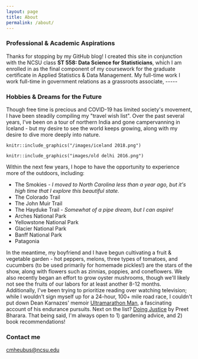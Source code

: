 ```yaml
---
layout: page
title: About
permalink: /about/
---
```


### Professional & Academic Aspirations

Thanks for stopping by my GitHub blog! I created this site in conjunction with the NCSU class **ST 558: Data Science for Statisticians**, which I am enrolled in as the final component of my coursework for the graduate certificate in Applied Statistics & Data Management. My full-time work I work full-time in government relations as a grassroots associate, -----

### Hobbies & Dreams for the Future

Though free time is precious and COVID-19 has limited society's movement, I have been steadily compiling my "travel wish list". Over the past several years, I've been on a tour of northern India and gone campervanning in Iceland - but my desire to see the world keeps growing, along with my desire to dive more deeply into nature. 

```{r Image Details, graphics, out.width="50%", echo=FALSE}
knitr::include_graphics("/images/iceland 2018.png")
```
```{r Image Details, graphics, out.width="50%", echo=FALSE}
knitr::include_graphics("images/old delhi 2016.png")
```
Within the next few years, I hope to have the opportunity to experience more of the outdoors, including: 

* The Smokies *- I moved to North Carolina less than a year ago, but it's high time that I explore this beautiful state.*
* The Colorado Trail 
* The John Muir Trail 
* The Hayduke Trail *- Somewhat of a pipe dream, but I can aspire!*
* Arches National Park
* Yellowstone National Park
* Glacier National Park
* Banff National Park
* Patagonia 

In the meantime, my boyfriend and I have begun cultivating a fruit & vegetable garden - hot peppers, melons, three types of tomatoes, and cucumbers (to be used primarily for homemade pickles!) are the stars of the show, along with flowers such as zinnias, poppies, and coneflowers. We also recently began an effort to grow oyster mushrooms, though we'll likely not see the fruits of our labors for at least another 8-12 months. Additionally, I've been trying to prioritize reading over watching television; while I wouldn't sign myself up for a 24-hour, 100+ mile road race, I couldn't put down Dean Karnazes' memoir [Ultramarathon Man](https://www.goodreads.com/book/show/87632.Ultramarathon_Man), a fascinating account of his endurance pursuits. Next on the list? [Doing Justice](https://www.goodreads.com/en/book/show/43166269-doing-justice) by Preet Bharara. That being said, I'm always open to 1) gardening advice, and 2) book recommendations! 

### Contact me

[cmheubus@ncsu.edu](mailto:cmheubus@ncsu.edu)
